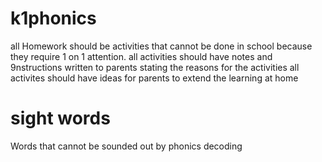 # k1phonics
all Homework should be activities that cannot be done in school because they require 1 on 1 attention.
all activities should have notes and 9nstructions written to parents stating the reasons for the activities
all activites should have ideas for parents to extend the learning at home
# sight words
Words that cannot be sounded out by phonics decoding
